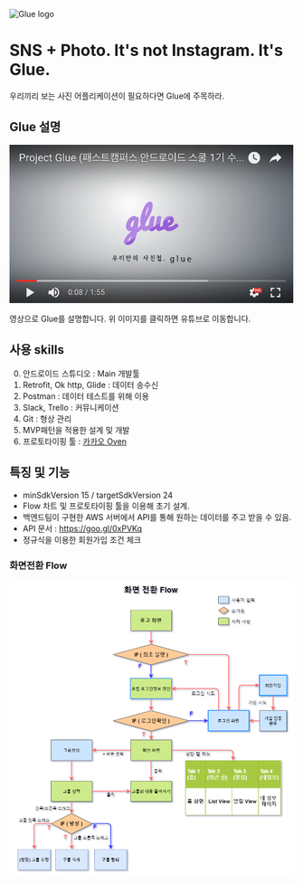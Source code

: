 ![Glue logo](https://github.com/conquerex/Project_Glue/blob/master/app/src/main/res/drawable/gluelogo_pu.png?raw=true)

# SNS + Photo. It's not Instagram. It's Glue.

우리끼리 보는 사진 어플리케이션이 필요하다면 Glue에 주목하라.

## Glue 설명

<a href="https://youtu.be/jpPAG4Tlhmk">
  <img src="https://github.com/conquerex/Project_Glue/blob/master/app/src/main/res/drawable/glue_youtube2.png?raw=true" width="600" >
</a>


영상으로 Glue를 설명합니다. 위 이미지를 클릭하면 유튜브로 이동합니다.

## 사용 skills

0. 안드로이드 스튜디오 : Main 개발툴
1. Retrofit, Ok http, Glide : 데이터 송수신
2. Postman : 데이터 테스트를 위해 이용
3. Slack, Trello : 커뮤니케이션
4. Git : 형상 관리
5. MVP패턴을 적용한 설계 및 개발
6. 프로토타이핑 툴 : [카카오 Oven](https://goo.gl/bEYmfR)



## 특징 및 기능

- minSdkVersion 15 / targetSdkVersion 24
- Flow 차트 및 프로토타이핑 툴을 이용해 초기 설계.
- 백엔드팀이 구현한 AWS 서버에서 API를 통해 원하는 데이터를 주고 받을 수 있음.
- API 문서 : https://goo.gl/0xPVKq
- 정규식을 이용한 회원가입 조건 체크

### 화면전환 Flow

<img src="https://github.com/conquerex/Project_Glue/blob/master/app/src/main/res/drawable/flow2.png?raw=true" align="left" width="720" >
